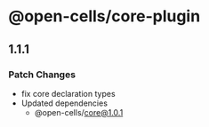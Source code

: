 # @open-cells/core-plugin

## 1.1.1

### Patch Changes

- fix core declaration types
- Updated dependencies
  - @open-cells/core@1.0.1
